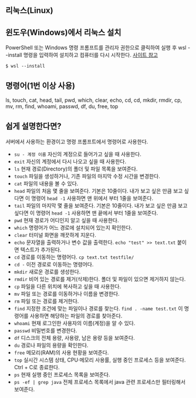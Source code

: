 ## 리눅스(Linux)

## 윈도우(Windows)에서 리눅스 설치

PowerShell 또는 Windows 명령 프롬프트를 관리자 권한으로 클릭하여 실행 후 wsl --install 명령을 입력하여 설치하고 컴퓨터를 다시 시작한다.
[사이트 참고](https://learn.microsoft.com/ko-kr/windows/wsl/install)

```
$ wsl --install
```

## 명령어(1번 이상 사용)

ls, touch, cat, head, tail, pwd, which, clear, echo, cd, cd, mkdir, rmdir, cp, mv, rm, find, whoami, passwd, df, du, free, top

## 쉽게 설명한다면?

서버에서 사용하는 환경이고 명령 프롬프트에서 명령어로 사용한다.

- `su - 계정 이름` 자신의 계정으로 들어가고 싶을 때 사용한다.
- `exit` 자신의 계정에서 다시 나오고 싶을 때 사용한다.
- `ls` 현재 경로(Directory)의 폴더 및 파일 목록을 보여준다.
- `touch` 파일을 생성하거나, 기존 파일의 마지막 수정 시간을 변경한다.
- `cat` 파일의 내용을 볼 수 있다.
- `head` 파일의 처음 몇 줄을 보여준다. 기본은 10줄이다. 내가 보고 싶은 만큼 보고 싶다면 이 명령어 `head -1` 사용하면 맨 위에서 부터 1줄을 보여준다.
- `tail` 파일의 마지막 몇 줄을 보여준다. 기본은 10줄이다. 내가 보고 싶은 만큼 보고 싶다면 이 명령어 `head -1` 사용하면 맨 끝에서 부터 1줄을 보여준다.
- `pwd` 현재 경로가 어디인지 알고 싶을 때 사용한다.
- `which` 명령어가 어느 경로에 설치되어 있는지 확인한다.
- `clear` 터미널 화면을 깨끗하게 지운다.
- `echo` 문자열을 출력하거나 변수 값을 출력한다. `echo "test" >> text.txt` 붙이면 텍스트가 추가된다.
- `cd` 경로를 이동하는 명령어다. `cp text.txt testfile/`
- `cd -` 이전 경로로 이동하는 명령어다.
- `mkdir` 새로운 경로를 생성한다.
- `rmdir` 비어 있는 경로를 제거(삭제)한다. 폴더 및 파일이 있으면 제거하지 않는다.
- `cp` 파일을 다른 위치에 복사하고 싶을 때 사용한다.
- `mv` 파일 또는 경로를 이동하거나 이름을 변경한다.
- `rm` 파일 또는 경로를 제거한다.
- `find` 지정한 조건에 맞는 파일이나 경로를 찾는다. `find . -name test.txt` 이 명령어를 사용하면 해당하는 파일의 경로를 찾아준다.
- `whoami` 현재 로그인한 사용자의 이름(계정)을 알 수 있다.
- `passwd` 비밀번호를 변경한다.
- `df` 디스크의 전체 용량, 사용량, 남은 용량 등을 보여준다.
- `du` 경로나 파일의 용량을 확인한다.
- `free` 메모리(RAM)의 사용 현황을 보여준다.
- `top` 실시간 시스템 상태, CPU·메모리 사용률, 실행 중인 프로세스 등을 보여준다. Ctrl + C로 종료한다.
- `ps` 현재 실행 중인 프로세스 목록을 보여준다.
- `ps -ef | grep java` 전체 프로세스 목록에서 java 관련 프로세스만 필터링해서 보여준다.
